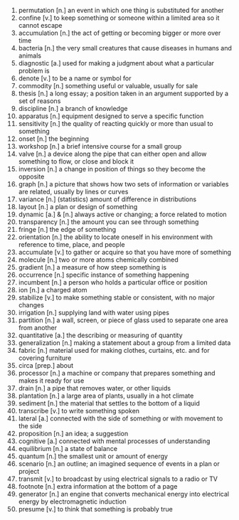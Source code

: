 1.  permutation [n.] an event in which one thing is substituted for another
2.  confine [v.] to keep something or someone within a limited area so it cannot escape
3.  accumulation [n.] the act of getting or becoming bigger or more over time
4.  bacteria [n.] the very small creatures that cause diseases in humans and animals
5.  diagnostic [a.] used for making a judgment about what a particular problem is
6.  denote [v.] to be a name or symbol for
7.  commodity [n.] something useful or valuable, usually for sale
8.  thesis [n.] a long essay; a position taken in an argument supported by a set of reasons
9.  discipline [n.] a branch of knowledge
10.  apparatus [n.] equipment designed to serve a specific function
11.  sensitivity [n.] the quality of reacting quickly or more than usual to something
12.  onset [n.] the beginning
13.  workshop [n.] a brief intensive course for a small group
14.  valve [n.] a device along the pipe that can either open and allow something to flow, or close and block it
15.  inversion [n.] a change in position of things so they become the opposite
16.  graph [n.] a picture that shows how two sets of information or variables are related, usually by lines or curves
17.  variance [n.] (statistics) amount of difference in distributions
18.  layout [n.] a plan or design of something
19.  dynamic [a.] & [n.] always active or changing; a force related to motion
20.  transparency [n.] the amount you can see through something
21.  fringe [n.] the edge of something
22.  orientation [n.] the ability to locate oneself in his environment with reference to time, place, and people
23.  accumulate [v.] to gather or acquire so that you have more of something
24.  molecule [n.] two or more atoms chemically combined
25.  gradient [n.] a measure of how steep something is
26.  occurrence [n.] specific instance of something happening
27.  incumbent [n.] a person who holds a particular office or position
28.  ion [n.] a charged atom
29.  stabilize [v.] to make something stable or consistent, with no major changes
30.  irrigation [n.] supplying land with water using pipes
31.  partition [n.] a wall, screen, or piece of glass used to separate one area from another
32.  quantitative [a.] the describing or measuring of quantity
33.  generalization [n.] making a statement about a group from a limited data
34.  fabric [n.] material used for making clothes, curtains, etc. and for covering furniture
35.  circa [prep.] about
36.  processor [n.] a machine or company that prepares something and makes it ready for use
37.  drain [n.] a pipe that removes water, or other liquids
38.  plantation [n.] a large area of plants, usually in a hot climate
39.  sediment [n.] the material that settles to the bottom of a liquid
40.  transcribe [v.] to write something spoken
41.  lateral [a.] connected with the side of something or with movement to the side
42.  proposition [n.] an idea; a suggestion
43.  cognitive [a.] connected with mental processes of understanding
44.  equilibrium [n.] a state of balance
45.  quantum [n.] the smallest unit or amount of energy
46.  scenario [n.] an outline; an imagined sequence of events in a plan or project
47.  transmit [v.] to broadcast by using electrical signals to a radio or TV
48.  footnote [n.] extra information at the bottom of a page
49.  generator [n.] an engine that converts mechanical energy into electrical energy by electromagnetic induction
50.  presume [v.] to think that something is probably true